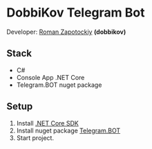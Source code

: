 # DobbiKov Telegram Bot

Developer: [Roman Zapotockiy](https://t.me/dobbi_crmp) **(dobbikov)**

## Stack
- С#
- Console App .NET Core
- Telegram.BOT nuget package

## Setup
1. Install [.NET Core SDK](https://dotnet.microsoft.com/download)
2. Install nuget package [Telegram.BOT](https://www.nuget.org/packages/Telegram.Bot/)
3. Start project.
